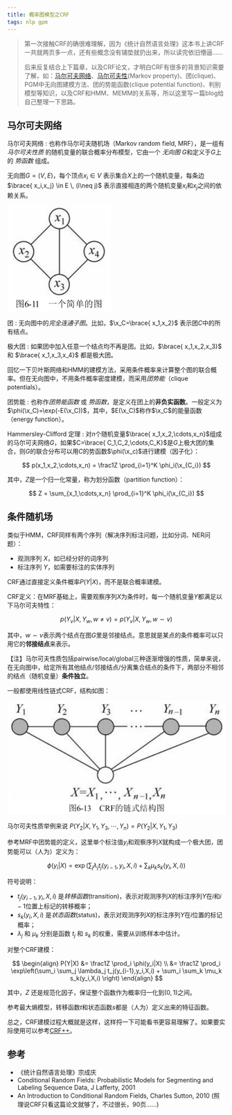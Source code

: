 ```yaml
---
title: 概率图模型之CRF
tags: nlp gpm
---
```


$\newcommand{\x}{\mathbf{x}}$

> 第一次接触CRF的确很难理解，因为《统计自然语言处理》这本书上讲CRF一共就两页多一点，还有些概念没有铺垫就扔出来，所以读完依旧懵逼……
>
> 后来反复结合上下篇章，以及CRF论文，才明白CRF有很多的背景知识需要了解，如：[马尔可夫网络](https://www.wikipedia.com/wiki/Markov_random_field)、[马尔可夫性](https://www.wikipedia.org/wiki/Markov_property)(Markov property)、团(clique)、PGM中无向图建模方法、团的势能函数(clique potential function)、判别模型等知识，以及CRF和HMM、MEMM的关系等，所以这里写一篇blog给自己整理一下思路。

## 马尔可夫网络

马尔可夫网络
: 也称作马尔可夫随机场（Markov random field, MRF），是一组有 *马尔可夫性质* 的随机变量的联合概率分布模型，它由一个 *无向图* $G$和定义于$G$上的 *势函数* 组成。

无向图$G=(V, E)$，每个顶点$x_i\in V$ 表示集合$X$上的一个随机变量，每条边$\brace{ x_i,x_j} \in E \, (i\neq j)$ 表示直接相连的两个随机变量$x_i$和$x_j$之间的依赖关系。

![无向图](/assets/blog-images/pgm_crf_clique.jpg)

团
: 无向图中的*完全连通子图*。比如，$\x_C=\brace{ x_1,x_2}$ 表示团$C$中的所有结点。

极大团
: 如果团中加入任意一个结点均不再是团。比如，$\brace{ x_1,x_2,x_3}$ 和 $\brace{ x_1,x_3,x_4}$ 都是极大团。

回忆一下贝叶斯网络和HMM的建模方法，采用条件概率来计算整个图的联合概率。但在无向图中，不用条件概率密度建模，而采用*团势能*（clique potentials）。

团势能
: 也称作*团势能函数* 或 *势函数*，是定义在团上的**非负实函数**。一般定义为 $\phi(\x_C)=\exp(-E(\x_C))$，其中，$E(\x_C)$称作$\x_C$的能量函数（energy function）。

Hammersley-Clifford 定理
: 对$n$个随机变量$\brace{ x_1,x_2,\cdots,x_n}$组成的马尔可夫网络$G$，如果$C=\brace{ C_1,C_2,\cdots,C_K}$是$G$上极大团的集合，则$G$的联合分布可以用$C$的势函数$\phi(\x_c)$进行建模（因子化）：

  $$
  p(x_1,x_2,\cdots,x_n) = \frac1Z \prod_{i=1}^K \phi_i(\x_{C_i})
  $$

  其中，$Z$是一个归一化常量，称为划分函数（partition function）：

  $$
  Z = \sum_{x_1,\cdots,x_n} \prod_{i=1}^K \phi_i(\x_{C_i})
  $$

## 条件随机场

类似于HMM，CRF同样有两个序列（解决序列标注问题，比如分词、NER问题）：

- 观测序列 $X$，如已经分好的词序列
- 标注序列 $Y$，如需要标注的实体序列

CRF通过直接定义条件概率$P(Y\vert X)$，而不是联合概率建模。

CRF定义：在MRF基础上，需要观察序列$X$为条件时，每一个随机变量$Y$都满足以下马尔可夫特性：

$$
p(Y_v|X,Y_w, w\neq v) = p(Y_v|X,Y_w,w\sim v)
$$

其中，$w\sim v$表示两个结点在图$G$里是邻接结点。意思就是某点的条件概率可以只用它的**邻接结点**来表示。

【注】马尔可夫性质包括pairwise/local/global三种逐渐增强的性质，简单来说，在无向图中，给定所有其他结点/邻接结点/分离集合结点的条件下，两部分不相邻的结点（随机变量）**条件独立**。

一般都使用线性链式CRF，结构如图：

![Linear-chain CRF](/assets/blog-images/pgm_crf_chain.jpg)

马尔可夫性质举例来说 $P(Y_2\vert X,Y_1,Y_3,\cdots,Y_n)=P(Y_2\vert X,Y_1,Y_3)$

参考MRF中团势能的定义，这里单个标注值$y_i$和观察序列$X$就构成一个极大团，团势能可以（人为）定义为：

$$
\phi(y_i|X) = \exp\left(\sum_j \lambda_j t_j(y_{i-1},y_i,X,i) +
\sum_k \mu_k s_k(y_i,X,i) \right)
$$

符号说明：

- $t_j(y_{i-1},y_i,X,i)$ 是*转移函数*(transition)，表示对观测序列$X$的标注序列$Y$在$i$和$i-1$位置上标记的转移概率；
- $s_k(y_i,X,i)$ 是*状态函数*(status)，表示对观测序列$X$的标注序列$Y$在$i$位置的标记概率；
- $\lambda_j$ 和 $\mu_k$ 分别是函数 $t_j$ 和 $s_k$ 的权重，需要从训练样本中估计。

对整个CRF建模：

$$
\begin{align}
P(Y|X) &= \frac1Z \prod_i \phi(y_i|X) \\
&= \frac1Z \prod_i \exp\left(\sum_i \sum_j \lambda_j t_j(y_{i-1},y_i,X,i) +
\sum_i \sum_k \mu_k s_k(y_i,X,i) \right)
\end{align}
$$

其中，$Z$ 还是规范化因子，保证整个函数作为概率归一化到$(0,1)$之间。

参考最大熵模型，转移函数$t$和状态函数$s$都是（人为）定义出来的特征函数。

总之，CRF建模过程大概就是这样，这样捋一下可能看书更容易理解了。如果要实际使用可以参考[CRF++](http://crfpp.googlecode.com/svn/trunk/doc/index.html)。


## 参考

- 《统计自然语言处理》宗成庆
- Conditional Random Fields: Probabilistic Models for Segmenting and Labeling Sequence Data, J Lafferty, 2001
- An Introduction to Conditional Random Fields, Charles Sutton, 2010 (照理说CRF只看这篇论文就够了，不过很长，90页……)
